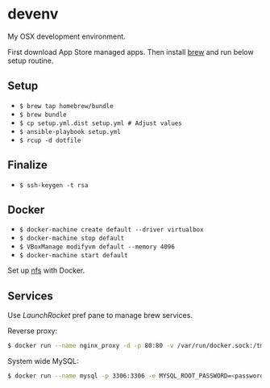 # devenv

My OSX development environment.

First download App Store managed apps.
Then install [brew](http://brew.sh) and run below setup routine.

## Setup

 * `$ brew tap homebrew/bundle`
 * `$ brew bundle`
 * `$ cp setup.yml.dist setup.yml # Adjust values`
 * `$ ansible-playbook setup.yml`
 * `$ rcup -d dotfile`

## Finalize

 * `$ ssh-keygen -t rsa`

## Docker

 * `$ docker-machine create default --driver virtualbox`
 * `$ docker-machine stop default`
 * `$ VBoxManage modifyvm default --memory 4096`
 * `$ docker-machine start default`

Set up [nfs](https://github.com/adlogix/docker-machine-nfs) with Docker.

## Services

Use _LaunchRocket_ pref pane to manage brew services.

Reverse proxy:

```bash
$ docker run --name nginx_proxy -d -p 80:80 -v /var/run/docker.sock:/tmp/docker.sock:ro jwilder/nginx-proxy
```

System wide MySQL:

```bash
$ docker run --name mysql -p 3306:3306 -e MYSQL_ROOT_PASSWORD=<password> -d mysql:5.6
```
